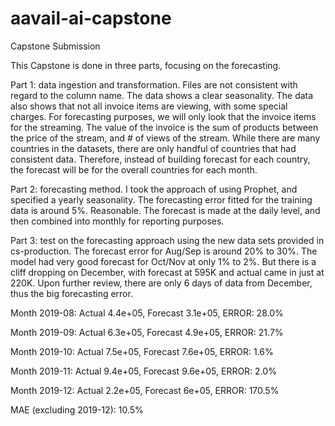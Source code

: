 # aavail-ai-capstone
Capstone Submission

This Capstone is done in three parts, focusing on the forecasting. 

Part 1: data ingestion and transformation. Files are not consistent with regard to the column name. The data shows a clear seasonality. 
        The data also shows that not all invoice items are viewing, with some special charges. For forecasting purposes, we will only
        look that the invoice items for the streaming. The value of the invoice is the sum of products between the price of the stream, 
        and # of views of the stream. While there are many countries in the datasets, there are only handful of countries that had 
        consistent data. Therefore, instead of building forecast for each country, the forecast will be for the overall countries for each month. 


Part 2: forecasting method. I took the approach of using Prophet, and specified a yearly seasonality. The forecasting error fitted for 
        the training data is around 5%. Reasonable. The forecast is made at the daily level, and then combined into monthly for 
        reporting purposes. 


Part 3: test on the forecasting approach using the new data sets provided in cs-production. The forecast error for Aug/Sep is around 
        20% to 30%. The model had very good forecast for Oct/Nov at only 1% to 2%. But there is a cliff dropping on December, with forecast 
        at 595K and actual came in just at 220K. Upon further review, there are only 6 days of data from December, thus the big 
        forecasting error. 


Month 2019-08: Actual 4.4e+05, Forecast 3.1e+05, ERROR: 28.0%

Month 2019-09: Actual 6.3e+05, Forecast 4.9e+05, ERROR: 21.7%

Month 2019-10: Actual 7.5e+05, Forecast 7.6e+05, ERROR: 1.6%

Month 2019-11: Actual 9.4e+05, Forecast 9.6e+05, ERROR: 2.0%

Month 2019-12: Actual 2.2e+05, Forecast 6e+05, ERROR: 170.5%

MAE (excluding 2019-12): 10.5%